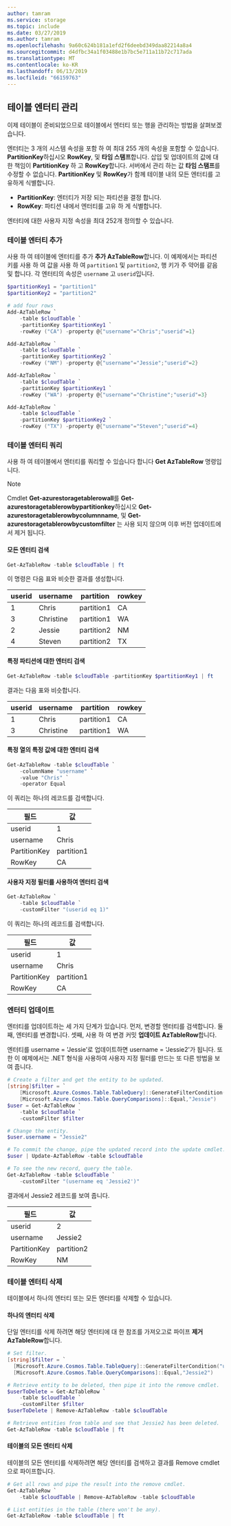 ```yaml
---
author: tamram
ms.service: storage
ms.topic: include
ms.date: 03/27/2019
ms.author: tamram
ms.openlocfilehash: 9a60c624b181a1efd2f6deebd349daa82214a8a4
ms.sourcegitcommit: d4dfbc34a1f03488e1b7bc5e711a11b72c717ada
ms.translationtype: MT
ms.contentlocale: ko-KR
ms.lasthandoff: 06/13/2019
ms.locfileid: "66159763"
---
```

<!--created by Robin Shahan to go in the articles for table storage w/powershell.
    There is one for Azure Table Storage and one for Azure Cosmos DB Table API -->

## <a name="managing-table-entities"></a>테이블 엔터티 관리

이제 테이블이 준비되었으므로 테이블에서 엔터티 또는 행을 관리하는 방법을 살펴보겠습니다. 

엔터티는 3 개의 시스템 속성을 포함 하 여 최대 255 개의 속성을 포함할 수 있습니다. **PartitionKey**하십시오 **RowKey**, 및 **타임 스탬프**합니다. 삽입 및 업데이트의 값에 대 한 책임이 **PartitionKey** 하 고 **RowKey**합니다. 서버에서 관리 하는 값 **타임 스탬프**를 수정할 수 없습니다. **PartitionKey** 및 **RowKey**가 함께 테이블 내의 모든 엔터티를 고유하게 식별합니다.

* **PartitionKey**: 엔터티가 저장 되는 파티션을 결정 합니다.
* **RowKey**: 파티션 내에서 엔터티를 고유 하 게 식별합니다.

엔터티에 대한 사용자 지정 속성을 최대 252개 정의할 수 있습니다. 

### <a name="add-table-entities"></a>테이블 엔터티 추가

사용 하 여 테이블에 엔터티를 추가 **추가 AzTableRow**합니다. 이 예제에서는 파티션 키를 사용 하 여 값을 사용 하 여 `partition1` 및 `partition2`, 행 키가 주 약어를 같음 및 합니다. 각 엔터티의 속성은 `username` 고 `userid`입니다. 

```powershell
$partitionKey1 = "partition1"
$partitionKey2 = "partition2"

# add four rows 
Add-AzTableRow `
    -table $cloudTable `
    -partitionKey $partitionKey1 `
    -rowKey ("CA") -property @{"username"="Chris";"userid"=1}

Add-AzTableRow `
    -table $cloudTable `
    -partitionKey $partitionKey2 `
    -rowKey ("NM") -property @{"username"="Jessie";"userid"=2}

Add-AzTableRow `
    -table $cloudTable `
    -partitionKey $partitionKey1 `
    -rowKey ("WA") -property @{"username"="Christine";"userid"=3}

Add-AzTableRow `
    -table $cloudTable `
    -partitionKey $partitionKey2 `
    -rowKey ("TX") -property @{"username"="Steven";"userid"=4}
```

### <a name="query-the-table-entities"></a>테이블 엔터티 쿼리

사용 하 여 테이블에서 엔터티를 쿼리할 수 있습니다 합니다 **Get AzTableRow** 명령입니다.

> [!NOTE]
> Cmdlet **Get-azurestoragetablerowall**를 **Get-azurestoragetablerowbypartitionkey**하십시오 **Get-azurestoragetablerowbycolumnname**, 및  **Get-azurestoragetablerowbycustomfilter** 는 사용 되지 않으며 이후 버전 업데이트에서 제거 됩니다.

#### <a name="retrieve-all-entities"></a>모든 엔터티 검색

```powershell
Get-AzTableRow -table $cloudTable | ft
```

이 명령은 다음 표와 비슷한 결과를 생성합니다.

| userid | username | partition | rowkey |
|----|---------|---------------|----|
| 1 | Chris | partition1 | CA |
| 3 | Christine | partition1 | WA |
| 2 | Jessie | partition2 | NM |
| 4 | Steven | partition2 | TX |

#### <a name="retrieve-entities-for-a-specific-partition"></a>특정 파티션에 대한 엔터티 검색

```powershell
Get-AzTableRow -table $cloudTable -partitionKey $partitionKey1 | ft
```

결과는 다음 표와 비슷합니다.

| userid | username | partition | rowkey |
|----|---------|---------------|----|
| 1 | Chris | partition1 | CA |
| 3 | Christine | partition1 | WA |

#### <a name="retrieve-entities-for-a-specific-value-in-a-specific-column"></a>특정 열의 특정 값에 대한 엔터티 검색

```powershell
Get-AzTableRow -table $cloudTable `
    -columnName "username" `
    -value "Chris" `
    -operator Equal
```

이 쿼리는 하나의 레코드를 검색합니다.

|필드|값|
|----|----|
| userid | 1 |
| username | Chris |
| PartitionKey | partition1 |
| RowKey      | CA |

#### <a name="retrieve-entities-using-a-custom-filter"></a>사용자 지정 필터를 사용하여 엔터티 검색 

```powershell
Get-AzTableRow `
    -table $cloudTable `
    -customFilter "(userid eq 1)"
```

이 쿼리는 하나의 레코드를 검색합니다.

|필드|값|
|----|----|
| userid | 1 |
| username | Chris |
| PartitionKey | partition1 |
| RowKey      | CA |

### <a name="updating-entities"></a>엔터티 업데이트 

엔터티를 업데이트하는 세 가지 단계가 있습니다. 먼저, 변경할 엔터티를 검색합니다. 둘째, 엔터티를 변경합니다. 셋째, 사용 하 여 변경 커밋 **업데이트 AzTableRow**합니다.

엔터티를 username = 'Jessie'로 업데이트하면 username = 'Jessie2'가 됩니다. 또한 이 예제에서는 .NET 형식을 사용하여 사용자 지정 필터를 만드는 또 다른 방법을 보여 줍니다.

```powershell
# Create a filter and get the entity to be updated.
[string]$filter = `
    [Microsoft.Azure.Cosmos.Table.TableQuery]::GenerateFilterCondition("username",`
    [Microsoft.Azure.Cosmos.Table.QueryComparisons]::Equal,"Jessie")
$user = Get-AzTableRow `
    -table $cloudTable `
    -customFilter $filter

# Change the entity.
$user.username = "Jessie2"

# To commit the change, pipe the updated record into the update cmdlet.
$user | Update-AzTableRow -table $cloudTable

# To see the new record, query the table.
Get-AzTableRow -table $cloudTable `
    -customFilter "(username eq 'Jessie2')"
```

결과에서 Jessie2 레코드를 보여 줍니다.

|필드|값|
|----|----|
| userid | 2 |
| username | Jessie2 |
| PartitionKey | partition2 |
| RowKey      | NM |

### <a name="deleting-table-entities"></a>테이블 엔터티 삭제

테이블에서 하나의 엔터티 또는 모든 엔터티를 삭제할 수 있습니다.

#### <a name="deleting-one-entity"></a>하나의 엔터티 삭제

단일 엔터티를 삭제 하려면 해당 엔터티에 대 한 참조를 가져오고로 파이프 **제거 AzTableRow**합니다.

```powershell
# Set filter.
[string]$filter = `
  [Microsoft.Azure.Cosmos.Table.TableQuery]::GenerateFilterCondition("username",`
  [Microsoft.Azure.Cosmos.Table.QueryComparisons]::Equal,"Jessie2")

# Retrieve entity to be deleted, then pipe it into the remove cmdlet.
$userToDelete = Get-AzTableRow `
    -table $cloudTable `
    -customFilter $filter
$userToDelete | Remove-AzTableRow -table $cloudTable

# Retrieve entities from table and see that Jessie2 has been deleted.
Get-AzTableRow -table $cloudTable | ft
```

#### <a name="delete-all-entities-in-the-table"></a>테이블의 모든 엔터티 삭제

테이블의 모든 엔터티를 삭제하려면 해당 엔터티를 검색하고 결과를 Remove cmdlet으로 파이프합니다. 

```powershell
# Get all rows and pipe the result into the remove cmdlet.
Get-AzTableRow `
    -table $cloudTable | Remove-AzTableRow -table $cloudTable 

# List entities in the table (there won't be any).
Get-AzTableRow -table $cloudTable | ft
```
